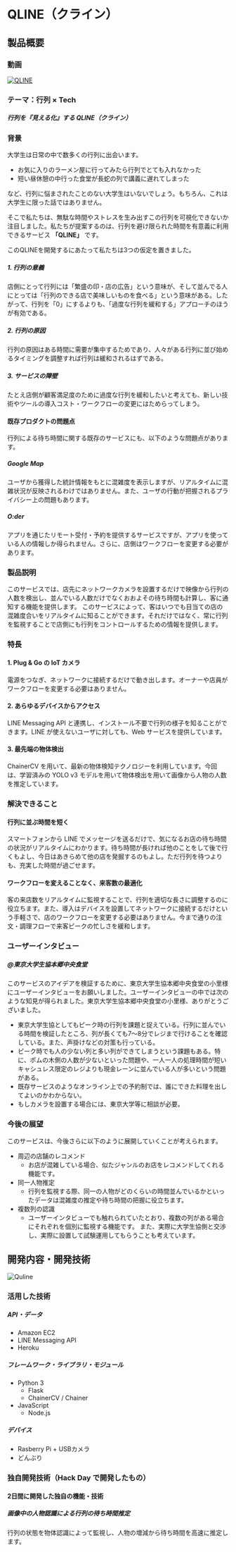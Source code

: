# QLINE（クライン）


## 製品概要
### 動画
[![QLINE](resource/header.png)](https://youtu.be/lRF5LM0Lcek)

### テーマ：行列 × Tech
##### 行列を『見える化』する QLINE（クライン）

### 背景
大学生は日常の中で数多くの行列に出会います。
- お気に入りのラーメン屋に行ってみたら行列でとても入れなかった
- 短い昼休憩の中行った食堂が長蛇の列で講義に遅れてしまった

など、行列に悩まされたことのない大学生はいないでしょう。もちろん、これは大学生に限った話ではありません。

そこで私たちは、無駄な時間やストレスを生み出すこの行列を可視化できないか注目しました。私たちが提案するのは、行列を避け限られた時間を有意義に利用できるサービス **「QLINE」** です。

このQLINEを開発するにあたって私たちは3つの仮定を置きました。
　　
##### 1. 行列の意義
店側にとって行列には「繁盛の印・店の広告」という意味が、そして並んでる人にとっては「行列のできる店で美味しいものを食べる」という意味がある。したがって、行列を「0」にするよりも、「過度な行列を緩和する」アプローチのほうが有効である。

##### 2. 行列の原因
行列の原因はある時間に需要が集中するためであり、人々がある行列に並び始めるタイミングを調整すれば行列は緩和されるはずである。

##### 3. サービスの障壁
たとえ店側が顧客満足度のために過度な行列を緩和したいと考えても、新しい技術やツールの導入コスト・ワークフローの変更にはためらってしまう。

#### 既存プロダクトの問題点
行列による待ち時間に関する既存のサービスにも、以下のような問題点があります。
##### Google Map
ユーザから獲得した統計情報をもとに混雑度を表示しますが、リアルタイムに混雑状況が反映されるわけではありません。また、ユーザの行動が把握されるプライバシー上の問題もあります。
##### O:der
アプリを通じたリモート受付・予約を提供するサービスですが、アプリを使っている人の情報しか得られません。さらに、店側はワークフローを変更する必要があります。

### 製品説明
このサービスでは、店先にネットワークカメラを設置するだけで映像から行列の人数を検出し、並んでいる人数だけでなくおおよその待ち時間も計算し、客に通知する機能を提供します。
このサービスによって、客はいつでも目当ての店の混雑度合いをリアルタイムに知ることができます。それだけではなく、常に行列を監視することで店側にも行列をコントロールするための情報を提供します。

### 特長

#### 1. Plug & Go の IoT カメラ
電源をつなぎ、ネットワークに接続するだけで動き出します。オーナーや店員がワークフローを変更する必要はありません。

#### 2. あらゆるデバイスからアクセス
LINE Messaging API と連携し、インストール不要で行列の様子を知ることができます。LINE が使えないユーザに対しても、Web サービスを提供しています。

#### 3. 最先端の物体検出
ChainerCV を用いて、最新の物体検知テクノロジーを利用しています。今回は、学習済みの YOLO v3 モデルを用いて物体検出を用いて画像から人物の人数を推定しています。

### 解決できること

#### 行列に並ぶ時間を短く
スマートフォンから LINE でメッセージを送るだけで、気になるお店の待ち時間の状況がリアルタイムにわかります。待ち時間が長ければ他のことをして後で行くもよし、今日はあきらめて他の店を発掘するのもよし。ただ行列を待つよりも、充実した時間が過ごせます。

#### ワークフローを変えることなく、来客数の最適化

客の来店数をリアルタイムに監視することで、行列を適切な長さに調整するのに役立ちます。また、導入はデバイスを設置してネットワークに接続するだけという手軽さで、店のワークフローを変更する必要はありません。今まで通りの注文・調理フローで来客ピークの忙しさを緩和します。

### ユーザーインタビュー

##### @東京大学生協本郷中央食堂
このサービスのアイデアを検証するために、東京大学生協本郷中央食堂の小里様にユーザーインタビューをお願いしました。ユーザーインタビューの中では次のような知見が得られました。東京大学生協本郷中央食堂の小里様、ありがとうございました。

- 東京大学生協としてもピーク時の行列を課題と捉えている。行列に並んでいる時間を検証したところ、列が長くても7〜8分でレジまで行けることを確認している。また、声掛けなどの対策も行っている。
- ピーク時でも人の少ない列と多い列ができてしまうという課題もある。特に、ポムの木側の人数が少ないといった問題や、一人一人の処理時間が短いキャシュレス限定のレジよりも現金レーンに並んでいる人が多いという問題がある。
- 既存サービスのようなオンライン上での予約制では、誰にできた料理を出してよいのかわからない。
- もしカメラを設置する場合には、東京大学等に相談が必要。

### 今後の展望
このサービスは、今後さらに以下のように展開していくことが考えられます。
- 周辺の店舗のレコメンド
  - お店が混雑している場合、似たジャンルのお店をレコメンドしてくれる機能です。
- 同一人物推定
  - 行列を監視する際、同一の人物がどのくらいの時間並んでいるかといったデータは混雑度の推定や待ち時間の把握に役立ちます。
- 複数列の認識
  - ユーザーインタビューでも触れられていたとおり、複数の列がある場合にそれぞれを個別に監視する機能です。
また、実際に大学生協側と交渉し、実際に設置して試験運用してもらうことも考えています。

## 開発内容・開発技術
![Quline](resource/composition.jpg)
### 活用した技術
##### API・データ
- Amazon EC2
- LINE Messaging API
- Heroku

##### フレームワーク・ライブラリ・モジュール
- Python 3
  - Flask
  - ChainerCV / Chainer
- JavaScript
  - Node.js

##### デバイス
- Rasberry Pi + USBカメラ
- どんぶり

### 独自開発技術（Hack Day で開発したもの）
#### 2日間に開発した独自の機能・技術

##### 画像中の人物認識による行列の待ち時間推定
行列の状態を物体認識によって監視し、人物の増減から待ち時間を高速に推定します。
